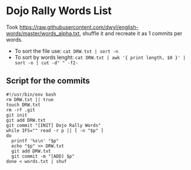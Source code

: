 # Dojo Rally Words List

Took https://raw.githubusercontent.com/dwyl/english-words/master/words_alpha.txt, shuffle it and recreate it as 1 commits per words.

* To sort the file use: `cat DRW.txt | sort -n`
* To sort by words lenght: `cat DRW.txt | awk '{ print length, $0 }' | sort -n | cut -d" " -f2-`

## Script for the commits

```
#!/usr/bin/env bash
rm DRW.txt || true
touch DRW.txt
rm -rf .git
git init
git add DRW.txt
git commit "[INIT] Dojo Rally Words"
while IFS="" read -r p || [ -n "$p" ]
do
  printf '%s\n' "$p"
  echo "$p" >> DRW.txt
  git add DRW.txt
  git commit -m "[ADD] $p"
done < words.txt | shuf
```
